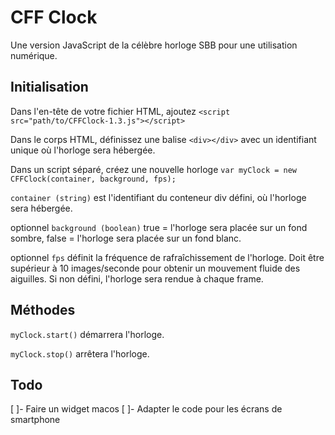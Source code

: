 # CFF Clock
Une version JavaScript de la célèbre horloge SBB pour une utilisation numérique.
## Initialisation
Dans l'en-tête de votre fichier HTML, ajoutez `<script src="path/to/CFFClock-1.3.js"></script>`

Dans le corps HTML, définissez une balise `<div></div>` avec un identifiant unique où l'horloge sera hébergée.

Dans un script séparé, créez une nouvelle horloge `var myClock = new CFFClock(container, background, fps);`

`container (string)` est l'identifiant du conteneur div défini, où l'horloge sera hébergée.

optionnel `background (boolean)` true = l'horloge sera placée sur un fond sombre, false = l'horloge sera placée sur un fond blanc.

optionnel `fps` définit la fréquence de rafraîchissement de l'horloge. Doit être supérieur à 10 images/seconde pour obtenir un mouvement fluide des aiguilles. Si non défini, l'horloge sera rendue à chaque frame.

## Méthodes
`myClock.start()` démarrera l'horloge.

`myClock.stop()` arrêtera l'horloge.

## Todo
[ ]- Faire un widget macos
[ ]- Adapter le code pour les écrans de smartphone
